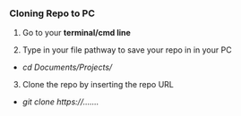 
### Cloning Repo to PC

1. Go to your **terminal/cmd line** 

2. Type in your file pathway to save your repo in in your PC
- *cd Documents/Projects/*

3. Clone the repo by inserting the repo URL
 - *git clone https://.......*
